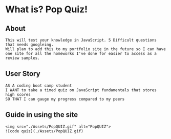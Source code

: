 # What is? Pop Quiz!

## About
```
This will test your knowledge in JavaScript. 5 Difficult questions that needs googleing.
Will plan to add this to my portfolio site in the future so I can have one site for all the homeworks I've done for easier to access as a review samples.

```
## User Story

```
AS A coding boot camp student
I WANT to take a timed quiz on JavaScript fundamentals that stores high scores
SO THAT I can gauge my progress compared to my peers
```
## Guide in using the site
```
<img src="./Assets/PopQUIZ.gif" alt="PopQUIZ">
![code quiz](./Assets/PopQUIZ.gif)


```
